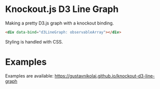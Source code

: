 # Knockout.js D3 Line Graph

Making a pretty D3.js graph with a knockout binding.

```html
<div data-bind="d3LineGraph: observableArray"></div>
```

Styling is handled with CSS.

# Examples

Examples are available: https://gustavnikolaj.github.io/knockout-d3-line-graph
